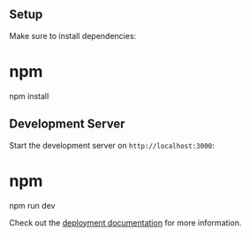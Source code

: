 ## Setup
Make sure to install dependencies:
# npm
npm install

## Development Server
Start the development server on `http://localhost:3000`:
# npm
npm run dev

Check out the [deployment documentation](https://nuxt.com/docs/getting-started/deployment) for more information.